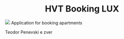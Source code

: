 <h1 align="center">HVT Booking LUX</h1>
<img src="https://github.com/hristijanpeshov/hvt-booking-lux/logo/hvt booking logo2.jpg">
Application for booking apartments

Teodor Penevski e zver

